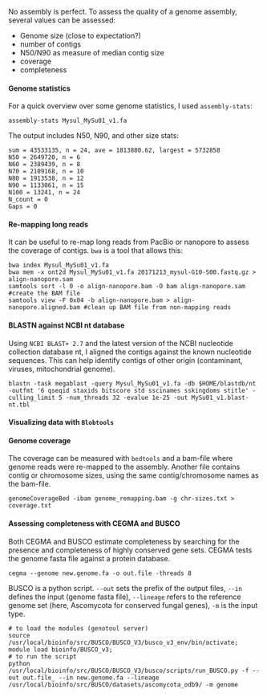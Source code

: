 No assembly is perfect. To assess the quality of a genome assembly, several values can be assessed:

- Genome size (close to expectation?)
- number of contigs
- N50/N90 as measure of median contig size
- coverage
- completeness

#### Genome statistics
For a quick overview over some genome statistics, I used `assembly-stats`:
```ShellSession
assembly-stats Mysul_MySu01_v1.fa
```
The output includes N50, N90, and other size stats: 
```
sum = 43533135, n = 24, ave = 1813880.62, largest = 5732858
N50 = 2649720, n = 6
N60 = 2389439, n = 8
N70 = 2109168, n = 10
N80 = 1913538, n = 12
N90 = 1133061, n = 15
N100 = 13241, n = 24
N_count = 0
Gaps = 0
```

#### Re-mapping long reads
It can be useful to re-map long reads from PacBio or nanopore to assess the coverage of contigs. `bwa` is a tool that allows this:
```ShellSession
bwa index Mysul_MySu01_v1.fa
bwa mem -x ont2d Mysul_MySu01_v1.fa 20171213_mysul-G10-S00.fastq.gz > align-nanopore.sam
samtools sort -l 0 -o align-nanopore.bam -O bam align-nanopore.sam #create the BAM file
samtools view -F 0x04 -b align-nanopore.bam > align-nanopore.aligned.bam #clean up BAM file from non-mapping reads
```

#### BLASTN against NCBI nt database
Using `NCBI BLAST+ 2.7` and the latest version of the NCBI nucleotide collection database nt, I aligned the contigs against the known nucleotide sequences. This can help identify contigs of other origin (contaminant, viruses, mitochondrial genome). 
```ShellSession
blastn -task megablast -query Mysul_MySu01_v1.fa -db $HOME/blastdb/nt -outfmt '6 qseqid staxids bitscore std sscinames sskingdoms stitle' -culling_limit 5 -num_threads 32 -evalue 1e-25 -out MySu01_v1.blast-nt.tbl
```

#### Visualizing data with `Blobtools`


#### Genome coverage

The coverage can be measured with `bedtools` and a bam-file where genome reads were re-mapped to the assembly. Another file contains contig or chromosome sizes, using the same contig/chromosome names as the bam-file. 

```ShellSession
genomeCoverageBed -ibam genome_remapping.bam -g chr-sizes.txt > coverage.txt
```


#### Assessing completeness with CEGMA and BUSCO

Both CEGMA and BUSCO estimate completeness by searching for the presence and completeness of highly conserved gene sets. CEGMA tests the genome fasta file against a protein database.
```ShellSession
cegma --genome new.genome.fa -o out.file -threads 8
```
BUSCO is a python script. `--out` sets the prefix of the output files, `--in` defines the input (genome fasta file), `--lineage` refers to the reference genome set (here, Ascomycota for conserved fungal genes), `-m` is the input type. 
```ShellSession
# to load the modules (genotoul server)
source /usr/local/bioinfo/src/BUSCO/BUSCO_V3/busco_v3_env/bin/activate;
module load bioinfo/BUSCO_v3;
# to run the script
python /usr/local/bioinfo/src/BUSCO/BUSCO_V3/busco/scripts/run_BUSCO.py -f --out out.file_ --in new.genome.fa --lineage /usr/local/bioinfo/src/BUSCO/datasets/ascomycota_odb9/ -m genome
```
